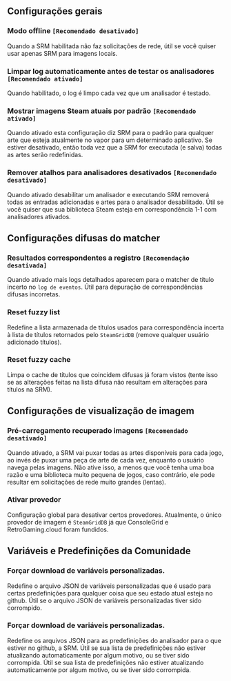## Configurações gerais

### Modo offline `[Recomendado desativado]`

Quando a SRM habilitada não faz solicitações de rede, útil se você quiser usar apenas SRM para imagens locais.

### Limpar log automaticamente antes de testar os analisadores `[Recomendado ativado]`

Quando habilitado, o log é limpo cada vez que um analisador é testado.

### Mostrar imagens Steam atuais por padrão `[Recomendado ativado]`

Quando ativado esta configuração diz SRM para o padrão para qualquer arte que esteja atualmente no vapor para um determinado aplicativo. Se estiver desativado, então toda vez que a SRM for executada (e salva) todas as artes serão redefinidas.

### Remover atalhos para analisadores desativados `[Recomendado desativado]`

Quando ativado desabilitar um analisador e executando SRM removerá todas as entradas adicionadas e artes para o analisador desabilitado. Útil se você quiser que sua biblioteca Steam esteja em correspondência 1-1 com analisadores ativados.

## Configurações difusas do matcher

### Resultados correspondentes a registro `[Recomendação desativada]`

Quando ativado mais logs detalhados aparecem para o matcher de título incerto no `log de eventos`. Útil para depuração de correspondências difusas incorretas.

### Reset fuzzy list

Redefine a lista armazenada de títulos usados para correspondência incerta à lista de títulos retornados pelo `SteamGridDB` (remove qualquer usuário adicionado títulos).

### Reset fuzzy cache

Limpa o cache de títulos que coincidem difusas já foram vistos (tente isso se as alterações feitas na lista difusa não resultam em alterações para títulos na SRM).

## Configurações de visualização de imagem

### Pré-carregamento recuperado imagens `[Recomendado desativado]`

Quando ativado, a SRM vai puxar todas as artes disponíveis para cada jogo, ao invés de puxar uma peça de arte de cada vez, enquanto o usuário navega pelas imagens. Não ative isso, a menos que você tenha uma boa razão e uma biblioteca muito pequena de jogos, caso contrário, ele pode resultar em solicitações de rede muito grandes (lentas).

### Ativar provedor

Configuração global para desativar certos provedores. Atualmente, o único provedor de imagem é `SteamGridDB` já que ConsoleGrid e RetroGaming.cloud foram fundidos.

## Variáveis e Predefinições da Comunidade

### Forçar download de variáveis personalizadas.

Redefine o arquivo JSON de variáveis personalizadas que é usado para certas predefinições para qualquer coisa que seu estado atual esteja no github. Útil se o arquivo JSON de variáveis personalizadas tiver sido corrompido.

### Forçar download de variáveis personalizadas.

Redefine os arquivos JSON para as predefinições do analisador para o que estiver no github, a SRM. Útil se sua lista de predefinições não estiver atualizando automaticamente por algum motivo, ou se tiver sido corrompida. Útil se sua lista de predefinições não estiver atualizando automaticamente por algum motivo, ou se tiver sido corrompida.
